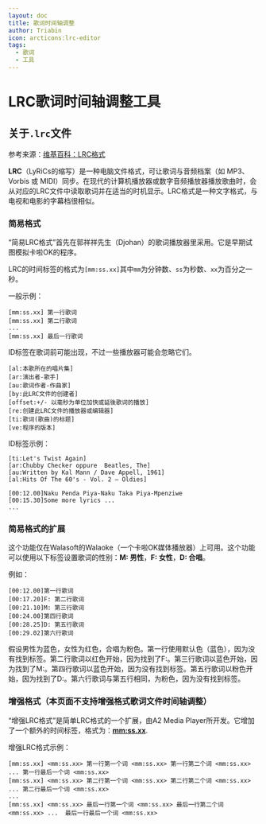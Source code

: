 ```yaml
---
layout: doc
title: 歌词时间轴调整
author: Triabin
icon: arcticons:lrc-editor
tags:
  - 歌词
  - 工具
---
```


# LRC歌词时间轴调整工具

<script setup>
import LyricAdjuster from '../.vitepress/components/LyricAdjuster.vue';
</script>

<LyricAdjuster hideTitle="true"></LyricAdjuster>

## 关于`.lrc`文件

参考来源：[维基百科：LRC格式](https://zh.wikipedia.org/wiki/LRC%E6%A0%BC%E5%BC%8F)

**LRC**（LyRiCs的缩写）是一种电脑文件格式，可让歌词与音频档案（如 MP3、Vorbis 或 MIDI）同步。在现代的计算机播放器或数字音频播放器播放歌曲时，会从对应的LRC文件中读取歌词并在适当的时机显示。LRC格式是一种文字格式，与电视和电影的字幕档很相似。

### 简易格式

“简易LRC格式”首先在郭祥祥先生（Djohan）的歌词播放器里采用。它是早期试图模拟卡啦OK的程序。

LRC的时间标签的格式为`[mm:ss.xx]`其中`mm`为分钟数、`ss`为秒数、`xx`为百分之一秒。

一般示例：

```
[mm:ss.xx] 第一行歌词
[mm:ss.xx] 第二行歌词
...
[mm:ss.xx] 最后一行歌词
```
ID标签在歌词前可能出现，不过一些播放器可能会忽略它们。

```
[al:本歌所在的唱片集]
[ar:演出者-歌手]
[au:歌词作者-作曲家]
[by:此LRC文件的创建者]
[offset:+/- 以毫秒为单位加快或延後歌词的播放] 
[re:创建此LRC文件的播放器或编辑器]
[ti:歌词(歌曲)的标题]
[ve:程序的版本]
```

ID标签示例：

```
[ti:Let's Twist Again]
[ar:Chubby Checker oppure  Beatles, The]
[au:Written by Kal Mann / Dave Appell, 1961]
[al:Hits Of The 60's - Vol. 2 – Oldies]

[00:12.00]Naku Penda Piya-Naku Taka Piya-Mpenziwe
[00:15.30]Some more lyrics ...
...
```

### 简易格式的扩展

这个功能仅在Walasoft的Walaoke（一个卡啦OK媒体播放器）上可用。这个功能可以使用以下标签设置歌词的性别：**M: 男性**，**F: 女性**，**D: 合唱**。

例如：

```
[00:12.00]第一行歌词
[00:17.20]F: 第二行歌词
[00:21.10]M: 第三行歌词
[00:24.00]第四行歌词
[00:28.25]D: 第五行歌词
[00:29.02]第六行歌词
```

假设男性为蓝色，女性为红色，合唱为粉色。第一行使用默认色（蓝色），因为没有找到标签。第二行歌词以红色开始，因为找到了F:。第三行歌词以蓝色开始，因为找到了M:。第四行歌词以蓝色开始，因为没有找到标签。第五行歌词以粉色开始，因为找到了D:。第六行歌词与第五行相同，为粉色，因为没有找到标签。

### 增强格式（本页面不支持增强格式歌词文件时间轴调整）

“增强LRC格式”是简单LRC格式的一个扩展，由A2 Media Player所开发。它增加了一个额外的时间标签，格式为：**<mm:ss.xx>**.

增强LRC格式示例：

```
[mm:ss.xx] <mm:ss.xx> 第一行第一个词 <mm:ss.xx> 第一行第二个词 <mm:ss.xx> ... 第一行最后一个词 <mm:ss.xx>
[mm:ss.xx] <mm:ss.xx> 第二行第一个词 <mm:ss.xx> 第二行第二个词 <mm:ss.xx> ... 第二行最后一个词 <mm:ss.xx>
...
[mm:ss.xx] <mm:ss.xx> 最后一行第一个词 <mm:ss.xx> 最后一行第二个词 <mm:ss.xx> ...  最后一行最后一个词 <mm:ss.xx>
```
